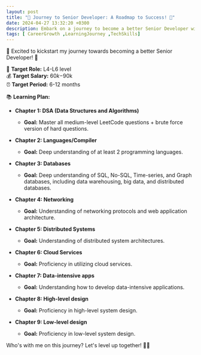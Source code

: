 ```yaml
---
layout: post
title: "🚀 Journey to Senior Developer: A Roadmap to Success! 🚀"
date: 2024-04-27 13:32:20 +0300
description: Embark on a journey to become a better Senior Developer with this comprehensive learning plan! Master Data Structures, Algorithms, Databases, Networking, Distributed Systems, Cloud Services, and more. Level up your skills and aim for L4-L6 roles with a salary range of $60k-$90k. Let's level up together! 🚀💪 # Add post description (optional)
tags: [ CareerGrowth ,LearningJourney ,TechSkills]
---
```

🚀 Excited to kickstart my journey towards becoming a better Senior Developer! 🚀

🎯 **Target Role:** L4-L6 level  
💰 **Target Salary:** $60k-$90k  
⏰ **Target Period:** 6-12 months  

📚 **Learning Plan:**

- **Chapter 1: DSA (Data Structures and Algorithms)**  
  - **Goal:** Master all medium-level LeetCode questions + brute force version of hard questions.

- **Chapter 2: Languages/Compiler**  
  - **Goal:** Deep understanding of at least 2 programming languages.

- **Chapter 3: Databases**  
  - **Goal:** Deep understanding of SQL, No-SQL, Time-series, and Graph databases, including data warehousing, big data, and distributed databases.

- **Chapter 4: Networking**  
  - **Goal:** Understanding of networking protocols and web application architecture.

- **Chapter 5: Distributed Systems**  
  - **Goal:** Understanding of distributed system architectures.

- **Chapter 6: Cloud Services**  
  - **Goal:** Proficiency in utilizing cloud services.

- **Chapter 7: Data-intensive apps**  
  - **Goal:** Understanding how to develop data-intensive applications.

- **Chapter 8: High-level design**  
  - **Goal:** Proficiency in high-level system design.

- **Chapter 9: Low-level design**  
  - **Goal:** Proficiency in low-level system design.

Who's with me on this journey? Let's level up together! 🚀💪
